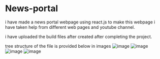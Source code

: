 # News-portal

i have made a news portal webpage using react.js
to make this webpage i have taken help from different web pages and youtube channel.


i have uploaded the build files after created after completing the project.



tree structure of the file is provided below in images
![image](https://github.com/SP-Upreti/News-portal/assets/104575473/b5da06d1-8a4f-4d81-80c2-229e2d58f282)
![image](https://github.com/SP-Upreti/News-portal/assets/104575473/29ec7137-198d-4316-b9bd-467012ae6786)
![image](https://github.com/SP-Upreti/News-portal/assets/104575473/58631f19-ac84-410c-8c8e-8f593a8d1d58)
![image](https://github.com/SP-Upreti/News-portal/assets/104575473/adf867a1-be91-4e3d-9979-f6b53aa460be)
